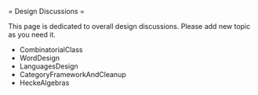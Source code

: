 = Design Discussions =

This page is dedicated to overall design discussions. Please add new topic as you need it.

  * CombinatorialClass
  * WordDesign
  * LanguagesDesign
  * CategoryFrameworkAndCleanup  
  * HeckeAlgebras
